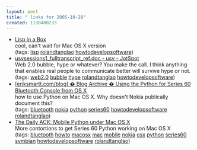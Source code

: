 ```yaml
---
layout: post
title: " links for 2005-10-28"
created: 1130480233
---
```

<ul class="delicious">
	<li>
		<div class="delicious-link"><a href="http://common-lisp.net/project/lispbox/">Lisp in a Box</a></div>
		<div class="delicious-extended">cool, can't wait for Mac OS X version</div>
		<div class="delicious-tags">(tags: <a href="http://del.icio.us/rtanglao/lisp">lisp</a> <a href="http://del.icio.us/rtanglao/rolandtanglao">rolandtanglao</a> <a href="http://del.icio.us/rtanglao/howtodevelopsoftware">howtodevelopsoftware</a>)</div>
	</li>
	<li>
		<div class="delicious-link"><a href="http://usv.jot.com/WikiHome/PublicWiki/Sessions/Sessions1Fulltranscript/usvsessions1_fulltranscript_ref.doc/!converted/index.html">usvsessions1_fulltranscript_ref.doc - usv - JotSpot</a></div>
		<div class="delicious-extended">Web 2.0 bubble, hype or whatever? You make the call. I think anything that enables real people to communicate better will survive hype or not.</div>
		<div class="delicious-tags">(tags: <a href="http://del.icio.us/rtanglao/web2.0">web2.0</a> <a href="http://del.icio.us/rtanglao/bubble">bubble</a> <a href="http://del.icio.us/rtanglao/hype">hype</a> <a href="http://del.icio.us/rtanglao/rolandtanglao">rolandtanglao</a> <a href="http://del.icio.us/rtanglao/howtodevelopsoftware">howtodevelopsoftware</a>)</div>
	</li>
	<li>
		<div class="delicious-link"><a href="http://www.eriksmartt.com/blog/archives/55">[eriksmartt.com/blog] � Blog Archive � Using the Python for Series 60 Bluetooth Console from OS X</a></div>
		<div class="delicious-extended">how to use Python on Mac OS X. Why doesn't Nokia publically document this?</div>
		<div class="delicious-tags">(tags: <a href="http://del.icio.us/rtanglao/bluetooth">bluetooth</a> <a href="http://del.icio.us/rtanglao/nokia">nokia</a> <a href="http://del.icio.us/rtanglao/python">python</a> <a href="http://del.icio.us/rtanglao/series60">series60</a> <a href="http://del.icio.us/rtanglao/howtodevelopsoftware">howtodevelopsoftware</a> <a href="http://del.icio.us/rtanglao/rolandtanglao">rolandtanglao</a>)</div>
	</li>
	<li>
		<div class="delicious-link"><a href="http://www.babilim.co.uk/blog/2004/12/mobile-python-under-mac-os-x.html">The Daily ACK: Mobile Python under Mac OS X</a></div>
		<div class="delicious-extended">More contortions to get Series 60 Python working on Mac OS X</div>
		<div class="delicious-tags">(tags: <a href="http://del.icio.us/rtanglao/bluetooth">bluetooth</a> <a href="http://del.icio.us/rtanglao/howto">howto</a> <a href="http://del.icio.us/rtanglao/macosx">macosx</a> <a href="http://del.icio.us/rtanglao/mac">mac</a> <a href="http://del.icio.us/rtanglao/mobile">mobile</a> <a href="http://del.icio.us/rtanglao/nokia">nokia</a> <a href="http://del.icio.us/rtanglao/osx">osx</a> <a href="http://del.icio.us/rtanglao/python">python</a> <a href="http://del.icio.us/rtanglao/series60">series60</a> <a href="http://del.icio.us/rtanglao/symbian">symbian</a> <a href="http://del.icio.us/rtanglao/howtodevelopsoftware">howtodevelopsoftware</a> <a href="http://del.icio.us/rtanglao/rolandtanglao">rolandtanglao</a>)</div>
	</li>
</ul>


